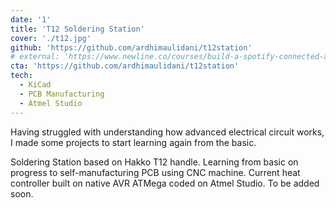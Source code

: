 ```yaml
---
date: '1'
title: 'T12 Soldering Station'
cover: './t12.jpg'
github: 'https://github.com/ardhimaulidani/t12station'
# external: 'https://www.newline.co/courses/build-a-spotify-connected-app'
cta: 'https://github.com/ardhimaulidani/t12station'
tech:
  - KiCad
  - PCB Manufacturing
  - Atmel Studio
---
```


Having struggled with understanding how advanced electrical circuit works, I made some projects to start learning again from the basic.

Soldering Station based on Hakko T12 handle. Learning from basic on progress to self-manufacturing PCB using CNC machine. Current heat controller built on native AVR ATMega coded on Atmel Studio. To be added soon.
